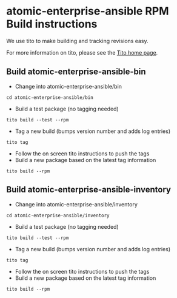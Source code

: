 # atomic-enterprise-ansible RPM Build instructions
We use tito to make building and tracking revisions easy.

For more information on tito, please see the [Tito home page](http://rm-rf.ca/tito "Tito home page").


## Build atomic-enterprise-ansible-bin
- Change into atomic-enterprise-ansible/bin
```
cd atomic-enterprise-ansible/bin
```
- Build a test package (no tagging needed)
```
tito build --test --rpm
```
- Tag a new build (bumps version number and adds log entries)
```
tito tag
```
- Follow the on screen tito instructions to push the tags
- Build a new package based on the latest tag information
```
tito build --rpm
```


## Build atomic-enterprise-ansible-inventory
- Change into atomic-enterprise-ansible/inventory
```
cd atomic-enterprise-ansible/inventory
```
- Build a test package (no tagging needed)
```
tito build --test --rpm
```
- Tag a new build (bumps version number and adds log entries)
```
tito tag
```
- Follow the on screen tito instructions to push the tags
- Build a new package based on the latest tag information
```
tito build --rpm
```
